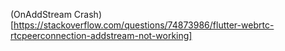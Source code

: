 (OnAddStream Crash)[https://stackoverflow.com/questions/74873986/flutter-webrtc-rtcpeerconnection-addstream-not-working]